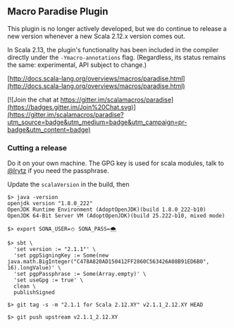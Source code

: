 ## Macro Paradise Plugin

This plugin is no longer actively developed, but we do continue to release a new version whenever a new Scala 2.12.x version comes out.

In Scala 2.13, the plugin's functionality has been included in the compiler directly under the `-Ymacro-annotations` flag. (Regardless, its status remains the same: experimental, API subject to change.)

[http://docs.scala-lang.org/overviews/macros/paradise.html](http://docs.scala-lang.org/overviews/macros/paradise.html)

[![Join the chat at https://gitter.im/scalamacros/paradise](https://badges.gitter.im/Join%20Chat.svg)](https://gitter.im/scalamacros/paradise?utm_source=badge&utm_medium=badge&utm_campaign=pr-badge&utm_content=badge)

### Cutting a release

Do it on your own machine. The GPG key is used for scala modules, talk to [@lrytz](https://github.com/lrytz/) if you need the passphrase.

Update the `scalaVersion` in the build, then

```
$> java -version
openjdk version "1.8.0_222"
OpenJDK Runtime Environment (AdoptOpenJDK)(build 1.8.0_222-b10)
OpenJDK 64-Bit Server VM (AdoptOpenJDK)(build 25.222-b10, mixed mode)

$> export SONA_USER=⛄️ SONA_PASS=🌨

$> sbt \
  'set version := "2.1.1"' \
  'set pgpSigningKey := Some(new java.math.BigInteger("C478A820AD150412FF2860C563426A08B91ED6B0", 16).longValue)' \
  'set pgpPassphrase := Some(Array.empty)' \
  'set useGpg := true' \
  clean \
  publishSigned

$> git tag -s -m "2.1.1 for Scala 2.12.XY" v2.1.1_2.12.XY HEAD

$> git push upstream v2.1.1_2.12.XY
```
